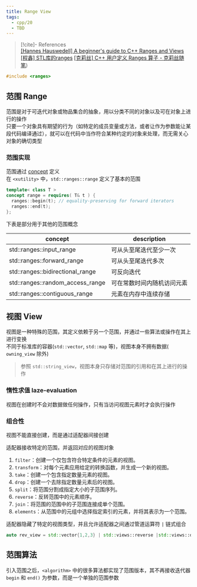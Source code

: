 ```yaml
---
title: Range View
tags:
  - cpp/20
  - TBD
---
```

> [!cite]- References  
> [\[Hannes Hauswedell\] A beginner's guide to C++ Ranges and Views](<https://hannes.hauswedell.net/post/2019/11/30/range_intro/>)   
> [\[程鑫\] STL库的ranges](https://www.cnblogs.com/chengxin1985/p/18226526)
> [\[克莉丝\] C++ 用户定义 Ranges 算子 - 克莉丝随笔](https://xr1s.me/2023/08/13/cxx-user-defined-range-adaptor/))

```cpp
#include <ranges>
```

## 范围 Range  
范围是对于可迭代对象或物品集合的抽象，用以分类不同的对象以及可在对象上进行的操作  
只要一个对象具有期望的行为（如特定的成员变量或方法，或者让作为参数能让某段代码编译通过），就可以在代码中当作符合某种约定的对象来处理，而无需关心对象的确切类型  

### 范围实现  
范围通过 [concept](Concept.md) 定义  
在 `<xutility>` 中，`std::ranges::range` 定义了基本的范围  

```cpp
template< class T >
concept range = requires( T& t ) {
  ranges::begin(t); // equality-preserving for forward iterators
  ranges::end(t);
};
```

下表是部分用于其他的范围概念  

| concept                          | description   |
| -------------------------------- | ------------- |
| std::ranges::input_range         | 可从头至尾迭代至少一次   |
| std::ranges::forward_range       | 可从头至尾迭代多次     |
| std::ranges::bidirectional_range | 可反向迭代         |
| std::ranges::random_access_range | 可在常数时间内随机访问元素 |
| std::ranges::contiguous_range    | 元素在内存中连续存储    |

## 视图 View  
视图是一种特殊的范围，其定义依赖于另一个范围，并通过一些算法或操作在其上进行变换  
不同于标准库的容器(`std::vector`, `std::map` 等)，视图本身不拥有数据( `owning_view` 除外)  
> 参照 `std::string_view`，视图本身只存储对范围的引用和在其上进行的操作  
### 惰性求值 laze-evaluation  

视图在创建时不会对数据做任何操作，只有当访问视图元素时才会执行操作  
### 组合性  

视图不能直接创建，而是通过适配器间接创建  

适配器接收特定的范围，并返回对应的视图对象  
1. `filter`：创建一个仅包含符合特定条件的元素的视图。
2. `transform`：对每个元素应用给定的转换函数，并生成一个新的视图。
3. `take`：创建一个包含指定数量元素的视图。
4. `drop`：创建一个去除指定数量元素后的视图。
5. `split`：将范围分割成指定大小的子范围序列。
6. `reverse`：反转范围中的元素顺序。
7. `join`：将范围的范围中的子范围连接成单个范围。
8. `elements`：从范围中的元组中选择指定索引的元素，并将其表示为一个范围。

适配器隐藏了特定的视图类型，并且允许适配器之间通过管道运算符 `|` 链式组合  

```cpp
auto rev_view = std::vector{1,2,3} | std::views::reverse |std::views::drop(2);
```
## 范围算法  

引入范围之后，`<algorithm>` 中的很多算法都实现了范围版本，其不再接收迭代器 `begin` 和 `end()` 为参数，而是一个单独的范围参数  